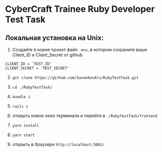 # CyberCraft Trainee Ruby Developer Test Task

## Локальная установка на Unix:
1. Создайте в корне проект файл `.env`, в котором сохраните ваши Client_ID и Client_Secret от github

`CLIENT_ID = 'TEST_ID'`<br />
`CLIENT_SECRET = 'TEST_SECRET'`

2. `git clone https://github.com/SavenkovAlx/RubyTestTask.git`
3. `cd ./RubyTestTask/`
4. `bundle i`
5. `rails s`
   
6. открыть новое окно терминала и перейти в `./RubyTestTask/frontend`
7. `yarn install`
8. `yarn start`
9. открыть в браузере `http://localhost:3001/`
